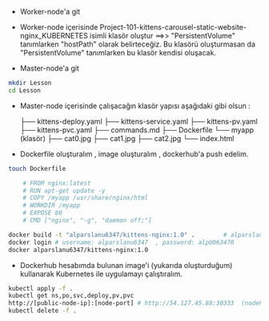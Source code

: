 - Worker-node'a git

- Worker-node içerisinde Project-101-kittens-carousel-static-website-nginx_KUBERNETES isimli klasör oluştur ==>> "PersistentVolume"  tanımlarken "hostPath" olarak belirteceğiz. Bu klasörü oluşturmasan da "PersistentVolume" tanımlarken bu klasör kendisi oluşacak.

- Master-node'a git

```bash
mkdir Lesson
cd Lesson
```
  
- Master-node içerisinde çalışacağın klasör yapısı aşağıdaki gibi olsun :

    ├── kittens-deploy.yaml
    ├── kittens-service.yaml
    ├── kittens-pv.yaml
    ├── kittens-pvc.yaml
    ├── commands.md
    ├── Dockerfile
    └── myapp (klasör)
        ├── cat0.jpg
        ├── cat1.jpg
        ├── cat2.jpg
        └── index.html

- Dockerfile oluşturalım , image oluşturalım , dockerhub'a push edelim.

```bash
touch Dockerfile

    # FROM nginx:latest
    # RUN apt-get update -y
    # COPY /myapp /usr/share/nginx/html
    # WORKDIR /myapp
    # EXPOSE 80 	
    # CMD ["nginx", "-g", "daemon off;"]

docker build -t "alparslanu6347/kittens-nginx:1.0" .        # alparslanu6347 : dockerhub username
docker login # username: alparslanu6347  , password: alpU063470
docker alparslanu6347/kittens-nginx:1.0
```

- Dockerhub hesabımda bulunan image'i (yukarıda oluşturduğum) kullanarak Kubernetes ile uygulamayı çalıştıralım.

```bash
kubectl apply -f .
kubectl get ns,po,svc,deploy,pv,pvc
http://[public-node-ip]:[node-port] # http://54.127.45.88:30333  (nodePort: 30333)
kubectl delete -f .
```

